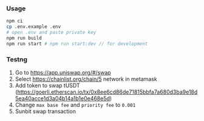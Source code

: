 ### Usage

```sh
npm ci
cp .env.example .env
# open .env and paste private key
npm run build
npm run start # npm run start:dev // for development
```


### Testng
1. Go to https://app.uniswap.org/#/swap
1. Select https://chainlist.org/chain/5 network in metamask
1. Add token to swap tUSDT (https://goerli.etherscan.io/tx/0x8ee6cd86de71815bbfa7a680d3ba9e18d5ea40acce1d3a04b14a1b1e0e468e5d)
1. Change `max base fee` and `priority fee` to `0.001`
1. Sunbit swap transaction
